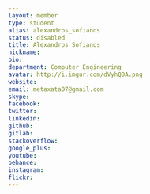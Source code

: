```yaml
---
layout: member
type: student
alias: alexandros_sofianos
status: disabled
title: Alexandros Sofianos
nickname:
bio:
department: Computer Engineering
avatar: http://i.imgur.com/dVyhQ0A.png
website:
email: metaxata07@gmail.com
skype:
facebook:
twitter:
linkedin:
github:
gitlab:
stackoverflow:
google_plus:
youtube:
behance:
instagram:
flickr:
---
```

